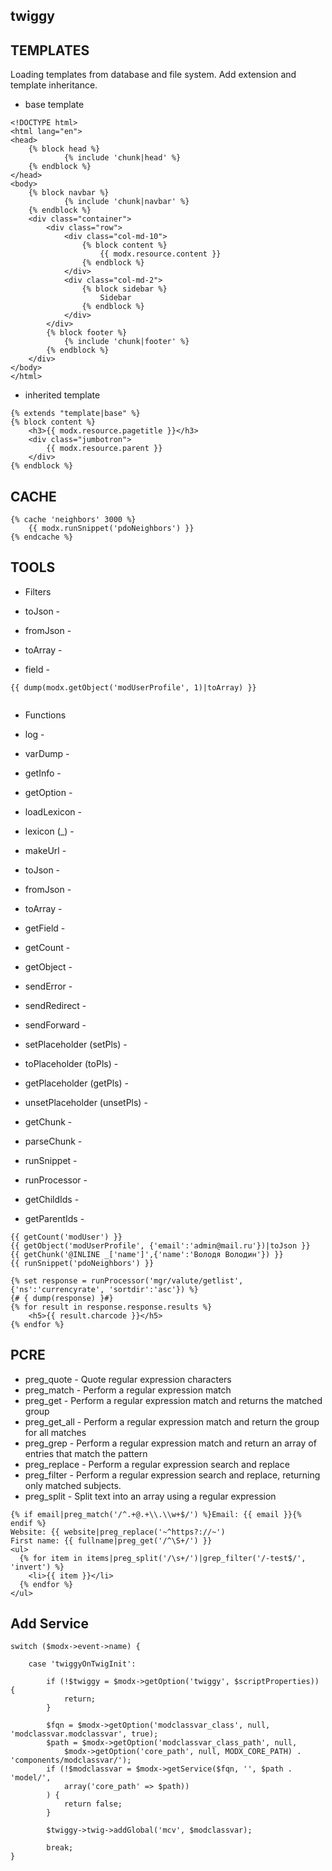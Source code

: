 ## twiggy

## TEMPLATES ##

Loading templates from database and file system.
Add extension and template inheritance.

* base template

```
<!DOCTYPE html>
<html lang="en">
<head>
    {% block head %}
            {% include 'chunk|head' %}
    {% endblock %}
</head>
<body>
    {% block navbar %}
            {% include 'chunk|navbar' %}
    {% endblock %}
    <div class="container">
        <div class="row">
            <div class="col-md-10">
                {% block content %}
                    {{ modx.resource.content }}
                {% endblock %}
            </div>
            <div class="col-md-2">
                {% block sidebar %}
                    Sidebar
                {% endblock %}
            </div>
        </div>
        {% block footer %}
            {% include 'chunk|footer' %}
        {% endblock %}
    </div>
</body>
</html>
```

* inherited template

```
{% extends "template|base" %}
{% block content %}
    <h3>{{ modx.resource.pagetitle }}</h3>
    <div class="jumbotron">
        {{ modx.resource.parent }}
    </div>
{% endblock %}
```

## CACHE ##

```
{% cache 'neighbors' 3000 %}
    {{ modx.runSnippet('pdoNeighbors') }}
{% endcache %}
```

## TOOLS ##

* Filters

* toJson - 
* fromJson - 
* toArray - 
* field - 

```
{{ dump(modx.getObject('modUserProfile', 1)|toArray) }}
 
```

* Functions

* log - 
* varDump - 
* getInfo -
* getOption - 
* loadLexicon -
* lexicon (_) - 

* makeUrl - 
* toJson - 
* fromJson - 
* toArray - 

* getField - 
* getCount - 
* getObject - 

* sendError - 
* sendRedirect - 
* sendForward - 

* setPlaceholder (setPls) - 
* toPlaceholder (toPls) - 
* getPlaceholder (getPls) - 
* unsetPlaceholder (unsetPls) - 

* getChunk - 
* parseChunk - 
* runSnippet - 
* runProcessor - 

* getChildIds - 
* getParentIds - 

```
{{ getCount('modUser') }}
{{ getObject('modUserProfile', {'email':'admin@mail.ru'})|toJson }}
{{ getChunk('@INLINE _['name']',{'name':'Володя Володин'}) }}
{{ runSnippet('pdoNeighbors') }}

{% set response = runProcessor('mgr/valute/getlist',{'ns':'currencyrate', 'sortdir':'asc'}) %}
{# { dump(response) }#}
{% for result in response.response.results %}
    <h5>{{ result.charcode }}</h5>
{% endfor %}

```

## PCRE ##

* preg_quote   - Quote regular expression characters
* preg_match   - Perform a regular expression match
* preg_get     - Perform a regular expression match and returns the matched group
* preg_get_all - Perform a regular expression match and return the group for all matches
* preg_grep    - Perform a regular expression match and return an array of entries that match the pattern
* preg_replace - Perform a regular expression search and replace
* preg_filter  - Perform a regular expression search and replace, returning only matched subjects.
* preg_split   - Split text into an array using a regular expression

```
{% if email|preg_match('/^.+@.+\\.\\w+$/') %}Email: {{ email }}{% endif %}
Website: {{ website|preg_replace('~^https?://~')
First name: {{ fullname|preg_get('/^\S+/') }}
<ul>
  {% for item in items|preg_split('/\s+/')|grep_filter('/-test$/', 'invert') %}
    <li>{{ item }}</li>
  {% endfor %}
</ul>
```

## Add Service ##

```
switch ($modx->event->name) {

    case 'twiggyOnTwigInit':

		if (!$twiggy = $modx->getOption('twiggy', $scriptProperties)) {
			return;
		}

		$fqn = $modx->getOption('modclassvar_class', null, 'modclassvar.modclassvar', true);
        $path = $modx->getOption('modclassvar_class_path', null,
            $modx->getOption('core_path', null, MODX_CORE_PATH) . 'components/modclassvar/');
        if (!$modclassvar = $modx->getService($fqn, '', $path . 'model/',
            array('core_path' => $path))
        ) {
            return false;
        }

		$twiggy->twig->addGlobal('mcv', $modclassvar);

        break;
}
```